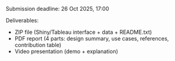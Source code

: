 Submission deadline: 26 Oct 2025, 17:00

Deliverables:
- ZIP file (Shiny/Tableau interface + data + README.txt)
- PDF report (4 parts: design summary, use cases, references, contribution table)
- Video presentation (demo + explanation)
